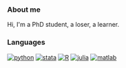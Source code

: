 ### About me

<!--
**yanyu2015/yanyu2015** is a ✨ _special_ ✨ repository because its `README.md` (this file) appears on your GitHub profile.

Here are some ideas to get you started:

- 🔭 I’m currently working on ...
- 🌱 I’m currently learning ....
- 📫 How to reach me: ...
-->
Hi, I'm a PhD student, a loser, a learner.

### Languages

[![python][python-img]][python-url]
[![stata][stata-img]][stata-url]
[![R][R-img]][R-url]
[![julia][julia-img]][julia-url]
[![matlab][matlab-img]][matlab-url]


[python-img]: https://img.shields.io/badge/-Python-3776AB?style=for-the-badge&logo=Python&logoColor=white
[python-url]: https://www.python.org

[R-img]: https://img.shields.io/badge/-R-008080?style=for-the-badge&logo=R&logoColor=white
[R-url]: https://www.r-project.org/

[julia-img]: https://img.shields.io/badge/-Julia-9558B2?style=for-the-badge&logo=Julia&logoColor=white
[julia-url]: https://julialang.org

[stata-img]: https://img.shields.io/badge/-Stata-3F54A3?style=for-the-badge
[stata-url]: https://www.stata.com

[matlab-img]: https://img.shields.io/badge/-Matlab-orange?style=for-the-badge
[matlab-url]: https://www.mathworks.com/products/matlab.html
